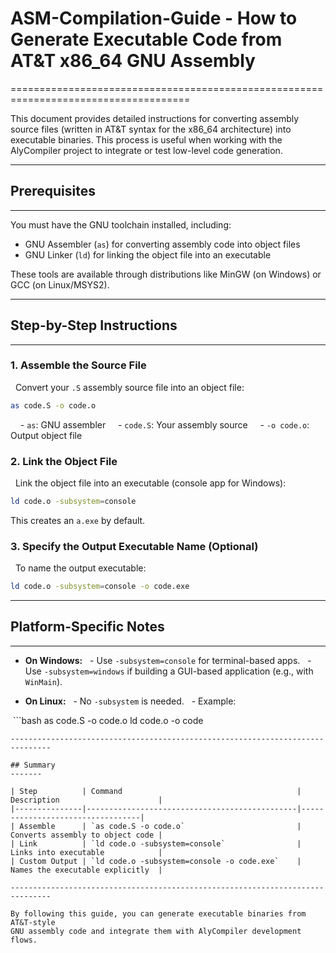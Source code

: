 # ASM-Compilation-Guide - How to Generate Executable Code from AT&T x86_64 GNU Assembly
=====================================================================================

This document provides detailed instructions for converting assembly source files
(written in AT&T syntax for the x86_64 architecture) into executable binaries.
This process is useful when working with the AlyCompiler project to integrate or test low-level code generation.

-------------------------------------------------------------------------------

## Prerequisites
-------------
You must have the GNU toolchain installed, including:
- GNU Assembler (`as`) for converting assembly code into object files
- GNU Linker (`ld`) for linking the object file into an executable

These tools are available through distributions like MinGW (on Windows) or GCC (on Linux/MSYS2).

-------------------------------------------------------------------------------

## Step-by-Step Instructions
-------------------------

### 1. Assemble the Source File
  Convert your `.S` assembly source file into an object file:

  ```bash
  as code.S -o code.o
  ```

    - `as`: GNU assembler
    - `code.S`: Your assembly source
    - `-o code.o`: Output object file

### 2. Link the Object File
  Link the object file into an executable (console app for Windows):

```bash
ld code.o -subsystem=console
```

This creates an `a.exe` by default.

### 3. Specify the Output Executable Name (Optional)
  To name the output executable:

```bash
ld code.o -subsystem=console -o code.exe
```

-------------------------------------------------------------------------------

## Platform-Specific Notes
-----------------------

- **On Windows:**
  - Use `-subsystem=console` for terminal-based apps.
  - Use `-subsystem=windows` if building a GUI-based application (e.g., with `WinMain`).

- **On Linux:**
  - No `-subsystem` is needed.
  - Example:

 ```bash
  as code.S -o code.o
  ld code.o -o code
```
-------------------------------------------------------------------------------

## Summary
-------

| Step          | Command                                       | Description                      |
|---------------|-----------------------------------------------|----------------------------------|
| Assemble      | `as code.S -o code.o`                         | Converts assembly to object code |
| Link          | `ld code.o -subsystem=console`                | Links into executable            |
| Custom Output | `ld code.o -subsystem=console -o code.exe`    | Names the executable explicitly  |

-------------------------------------------------------------------------------

By following this guide, you can generate executable binaries from AT&T-style
GNU assembly code and integrate them with AlyCompiler development flows.